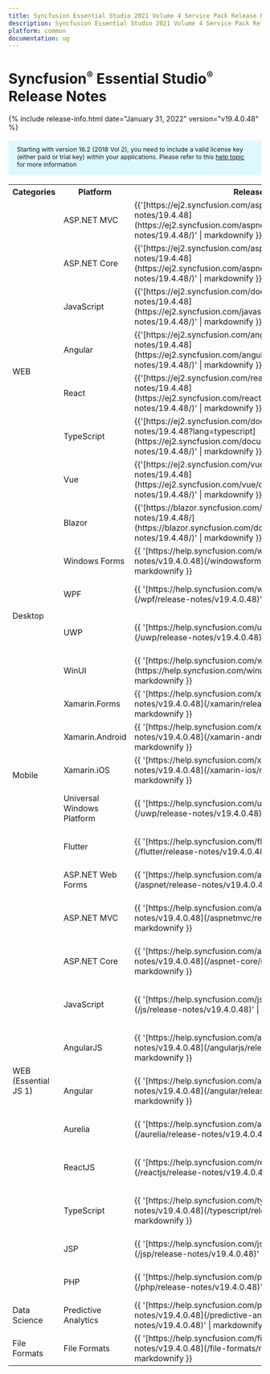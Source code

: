 ```yaml
---
title: Syncfusion Essential Studio 2021 Volume 4 Service Pack Release Notes  
description: Syncfusion Essential Studio 2021 Volume 4 Service Pack Release Notes  
platform: common
documentation: ug
---
```


# Syncfusion<sup style="font-size:70%">&reg;</sup>   Essential Studio<sup style="font-size:70%">&reg;</sup>  Release Notes  

{% include release-info.html date="January 31, 2022"   version="v19.4.0.48" %} 

<style>
#license {
    font-size: .88em!important;
margin-top: 1.5em;     margin-bottom: 1.5em;
    background-color: #def8ff;
    padding: 10px 17px 14px;
}
</style>

<div id="license">
Starting with version 16.2 (2018 Vol 2), you need to include a valid license key (either paid or trial key) within your applications. 
Please refer to this <a href="/common/essential-studio/licensing/license-key">help topic</a> for more information 
</div>



<table>
<tr>
<th>
Categories</th><th>
Platform</th><th>
Release Notes</th><th>
Read Me</th></tr>
<tr>
<td rowspan="8">
WEB 
</td>
<td>
ASP.NET MVC
</td>
<td>{{'[https://ej2.syncfusion.com/aspnetmvc/documentation/release-notes/19.4.48](https://ej2.syncfusion.com/aspnetmvc/documentation/release-notes/19.4.48/)' | markdownify }}
</td>
<td>{{'[http://files2.syncfusion.com/Installs/v19.4.0.48/ReadMe/web/ASPMVC.html](http://files2.syncfusion.com/Installs/v19.4.0.48/ReadMe/web/ASPMVC.html)' | markdownify }}
</td>
</tr>
<tr>
<td>
ASP.NET Core	
</td>
<td>{{'[https://ej2.syncfusion.com/aspnetcore/documentation/release-notes/19.4.48](https://ej2.syncfusion.com/aspnetcore/documentation/release-notes/19.4.48/)' | markdownify }}
</td>
<td>{{'[http://files2.syncfusion.com/Installs/v19.4.0.48/ReadMe/web/ASPNETCORE.html](http://files2.syncfusion.com/Installs/v19.4.0.48/ReadMe/web/ASPNETCORE.html)' | markdownify }}
</td>
</tr>
<tr>
<td>
JavaScript
</td>
<td>{{'[https://ej2.syncfusion.com/documentation/release-notes/19.4.48](https://ej2.syncfusion.com/javascript/documentation/release-notes/19.4.48/)' | markdownify }}
</td>
<td>{{'[http://files2.syncfusion.com/Installs/v19.4.0.48/ReadMe/web/JavaScript.html](http://files2.syncfusion.com/Installs/v19.4.0.48/ReadMe/web/JavaScript.html)' | markdownify }}
</td>
</tr>
<tr>
<td>
Angular
</td>
<td>{{'[https://ej2.syncfusion.com/angular/documentation/release-notes/19.4.48](https://ej2.syncfusion.com/angular/documentation/release-notes/19.4.48/)' | markdownify }}
</td>
<td>{{'[http://files2.syncfusion.com/Installs/v19.4.0.48/ReadMe/web/Angular.html](http://files2.syncfusion.com/Installs/v19.4.0.48/ReadMe/web/Angular.html)' | markdownify }}
</td>
</tr>
<tr>
<td>
React
</td>
<td>{{'[https://ej2.syncfusion.com/react/documentation/release-notes/19.4.48](https://ej2.syncfusion.com/react/documentation/release-notes/19.4.48/)' | markdownify }}
</td>
<td>{{'[http://files2.syncfusion.com/Installs/v19.4.0.48/ReadMe/web/React.html](http://files2.syncfusion.com/Installs/v19.4.0.48/ReadMe/web/React.html)' | markdownify }}
</td>
</tr>
<tr>
<td>
TypeScript
</td>
<td>{{'[https://ej2.syncfusion.com/documentation/release-notes/19.4.48?lang=typescript](https://ej2.syncfusion.com/documentation/release-notes/19.4.48/)' | markdownify }}
</td>
<td>{{'[http://files2.syncfusion.com/Installs/v19.4.0.48/ReadMe/web/TypeScript.html](http://files2.syncfusion.com/Installs/v19.4.0.48/ReadMe/web/TypeScript.html)' | markdownify }}
</td>
</tr>
<tr>
<td>
Vue
</td>
<td>{{'[https://ej2.syncfusion.com/vue/documentation/release-notes/19.4.48](https://ej2.syncfusion.com/vue/documentation/release-notes/19.4.48/)' | markdownify }}
</td>
<td>{{'[http://files2.syncfusion.com/Installs/v19.4.0.48/ReadMe/web/Vue.html](http://files2.syncfusion.com/Installs/v19.4.0.48/ReadMe/web/Vue.html)' | markdownify }}
</td>
</tr>
<tr>
<td>
Blazor
</td>
<td>{{'[https://blazor.syncfusion.com/documentation/release-notes/19.4.48/](https://blazor.syncfusion.com/documentation/release-notes/19.4.48/)' | markdownify }}
</td>
<td>{{'[http://files2.syncfusion.com/Installs/v19.4.0.48/ReadMe/web/Blazor.html](http://files2.syncfusion.com/Installs/v19.4.0.48/ReadMe/web/Blazor.html)' | markdownify }}
</td>
</tr>
<tr>
<td rowspan="4">
Desktop
</td>
<td>
Windows Forms
</td>
<td>{{ '[https://help.syncfusion.com/windowsforms/release-notes/v19.4.0.48](/windowsforms/release-notes/v19.4.0.48)' | markdownify }}
</td>
<td>{{ '[http://files2.syncfusion.com/Installs/v19.4.0.48/ReadMe/WindowsForms.html](http://files2.syncfusion.com/Installs/v19.4.0.48/ReadMe/WindowsForms.html)' | markdownify }}
</td>
</tr>
<tr>
<td>
WPF
</td>
<td>{{ '[https://help.syncfusion.com/wpf/release-notes/v19.4.0.48](/wpf/release-notes/v19.4.0.48)' | markdownify }}
</td>
<td>{{ '[http://files2.syncfusion.com/Installs/v19.4.0.48/ReadMe/WPF.html](http://files2.syncfusion.com/Installs/v19.4.0.48/ReadMe/WPF.html)' | markdownify }}
</td>
</tr>
<tr>
<td>
UWP
</td>
<td>{{ '[https://help.syncfusion.com/uwp/release-notes/v19.4.0.48](/uwp/release-notes/v19.4.0.48)' | markdownify }}
</td>
<td>{{ '[http://files2.syncfusion.com/Installs/v19.4.0.48/ReadMe/UniversalWindows.html](http://files2.syncfusion.com/Installs/v19.4.0.48/ReadMe/UniversalWindows.html)' | markdownify }}
</td>
</tr>
<tr>
<td>
WinUI
</td>
<td>{{ '[https://help.syncfusion.com/winui/release-notes/v19.4.0.48](https://help.syncfusion.com/winui/release-notes/v19.4.0.48)' | markdownify }}
</td>
<td>{{ '[http://files2.syncfusion.com/Installs/v19.4.0.48/ReadMe/WinUI.html](http://files2.syncfusion.com/Installs/v19.4.0.48/ReadMe/WinUI.html)' | markdownify }}
</td>
</tr>
<tr>
<td rowspan="5">
Mobile
</td>
<td>
Xamarin.Forms
</td>
<td>{{ '[https://help.syncfusion.com/xamarin/release-notes/v19.4.0.48](/xamarin/release-notes/v19.4.0.48)' | markdownify }}
</td>
<td>{{ '[http://files2.syncfusion.com/Installs/v19.4.0.48/ReadMe/Xamarin_Forms.html](http://files2.syncfusion.com/Installs/v19.4.0.48/ReadMe/Xamarin_Forms.html)' | markdownify }}
</td>
</tr>
<tr>
<td>
Xamarin.Android
</td>
<td>{{ '[https://help.syncfusion.com/xamarin-android/release-notes/v19.4.0.48](/xamarin-android/release-notes/v19.4.0.48)' | markdownify }}
</td>
<td>{{ '[http://files2.syncfusion.com/Installs/v19.4.0.48/ReadMe/Xamarin_Forms.html](http://files2.syncfusion.com/Installs/v19.4.0.48/ReadMe/Xamarin_Forms.html)' | markdownify }}
</td>
</tr>
<tr>
<td>
Xamarin.iOS
</td>
<td>{{ '[https://help.syncfusion.com/xamarin-ios/release-notes/v19.4.0.48](/xamarin-ios/release-notes/v19.4.0.48)' | markdownify }}
</td>
<td>{{ '[http://files2.syncfusion.com/Installs/v19.4.0.48/ReadMe/Xamarin_Forms.html](http://files2.syncfusion.com/Installs/v19.4.0.48/ReadMe/Xamarin_Forms.html)' | markdownify }}
</td>
</tr>
<tr>
<td>
Universal Windows Platform
</td>
<td>{{ '[https://help.syncfusion.com/uwp/release-notes/v19.4.0.48](/uwp/release-notes/v19.4.0.48)' | markdownify }}
</td>
<td>{{ '[http://files2.syncfusion.com/Installs/v19.4.0.48/ReadMe/UniversalWindows.html](http://files2.syncfusion.com/Installs/v19.4.0.48/ReadMe/UniversalWindows.html)' | markdownify }}
</td>
</tr>
<tr>
<td>
Flutter
</td>
<td>{{ '[https://help.syncfusion.com/flutter/release-notes/v19.4.0.48](/flutter/release-notes/v19.4.0.48)' | markdownify }}
</td>
<td>{{ '[http://files2.syncfusion.com/Installs/v19.4.0.48/ReadMe/Flutter.html](http://files2.syncfusion.com/Installs/v19.4.0.48/ReadMe/Flutter.html)' | markdownify }}
</td>
</tr>
<tr>
<td rowspan="11">
WEB (Essential JS 1)
</td>
<td>
ASP.NET Web Forms
</td>
<td>{{ '[https://help.syncfusion.com/aspnet/release-notes/v19.4.0.48](/aspnet/release-notes/v19.4.0.48)' | markdownify }}
</td>
<td>{{ '[http://files2.syncfusion.com/Installs/v19.4.0.48/ReadMe/essential-js1/ASP.html](http://files2.syncfusion.com/Installs/v19.4.0.48/ReadMe/essential-js1/ASP.html)' | markdownify }}
</td>
</tr>
<tr>
<td>
ASP.NET MVC
</td>
<td>{{ '[https://help.syncfusion.com/aspnetmvc/release-notes/v19.4.0.48](/aspnetmvc/release-notes/v19.4.0.48)' | markdownify }}
</td>
<td>{{ '[http://files2.syncfusion.com/Installs/v19.4.0.48/ReadMe/essential-js1/ASPMVC.html](http://files2.syncfusion.com/Installs/v19.4.0.48/ReadMe/essential-js1/ASPMVC.html)' | markdownify }}
</td>
</tr>
<tr>
<td>
ASP.NET Core
</td>
<td>{{ '[https://help.syncfusion.com/aspnet-core/release-notes/v19.4.0.48](/aspnet-core/release-notes/v19.4.0.48)' | markdownify }}
</td>
<td>
{{ '[http://files2.syncfusion.com/Installs/v19.4.0.48/ReadMe/essential-js1/ASPNETCORE.html](http://files2.syncfusion.com/Installs/v19.4.0.48/ReadMe/essential-js1/ASPNETCORE.html)' | markdownify }}
</td>
</tr>
<tr>
<td>
JavaScript
</td>
<td>{{ '[https://help.syncfusion.com/js/release-notes/v19.4.0.48](/js/release-notes/v19.4.0.48)' | markdownify }}
</td>
<td>{{ '[http://files2.syncfusion.com/Installs/v19.4.0.48/ReadMe/essential-js1/JavaScript.html](http://files2.syncfusion.com/Installs/v19.4.0.48/ReadMe/essential-js1/JavaScript.html)' | markdownify }}
</td>
</tr>
<tr>
<td>
AngularJS
</td>
<td>{{ '[https://help.syncfusion.com/angularjs/release-notes/v19.4.0.48](/angularjs/release-notes/v19.4.0.48)' | markdownify }}
</td>
<td>{{ '[http://files2.syncfusion.com/Installs/v19.4.0.48/ReadMe/essential-js1/AngularJS.html](http://files2.syncfusion.com/Installs/v19.4.0.48/ReadMe/essential-js1/AngularJS.html)' | markdownify }}
</td>
</tr>
<tr>
<td>
Angular
</td>
<td>{{ '[https://help.syncfusion.com/angular/release-notes/v19.4.0.48](/angular/release-notes/v19.4.0.48)' | markdownify }}
</td>
<td>{{ '[http://files2.syncfusion.com/Installs/v19.4.0.48/ReadMe/essential-js1/Angular.html](http://files2.syncfusion.com/Installs/v19.4.0.48/ReadMe/essential-js1/Angular.html)' | markdownify }}
</td>
</tr>
<tr>
<td>
Aurelia
</td>
<td>{{ '[https://help.syncfusion.com/aurelia/release-notes/v19.4.0.48](/aurelia/release-notes/v19.4.0.48)' | markdownify }}
</td>
<td>{{ '[http://files2.syncfusion.com/Installs/v19.4.0.48/ReadMe/essential-js1/Aurelia.html](http://files2.syncfusion.com/Installs/v19.4.0.48/ReadMe/essential-js1/Aurelia.html)' | markdownify }}
</td>
</tr>
<tr>
<td>
ReactJS
</td>
<td>{{ '[https://help.syncfusion.com/reactjs/release-notes/v19.4.0.48](/reactjs/release-notes/v19.4.0.48)' | markdownify }}
</td>
<td>{{ '[http://files2.syncfusion.com/Installs/v19.4.0.48/ReadMe/essential-js1/ReactJS.html](http://files2.syncfusion.com/Installs/v19.4.0.48/ReadMe/essential-js1/ReactJS.html)' | markdownify }}
</td>
</tr>
<tr>
<td>
TypeScript
</td>
<td>{{ '[https://help.syncfusion.com/typescript/release-notes/v19.4.0.48](/typescript/release-notes/v19.4.0.48)' | markdownify }}
</td>
<td>{{ '[http://files2.syncfusion.com/Installs/v19.4.0.48/ReadMe/essential-js1/TypeScript.html](http://files2.syncfusion.com/Installs/v19.4.0.48/ReadMe/essential-js1/TypeScript.html)' | markdownify }}
</td>
</tr>
<tr>
<td>
JSP
</td>
<td>{{ '[https://help.syncfusion.com/jsp/release-notes/v19.4.0.48](/jsp/release-notes/v19.4.0.48)' | markdownify }}
</td>
<td>{{ '[http://files2.syncfusion.com/Installs/v19.4.0.48/ReadMe/essential-js1/JSP.html](http://files2.syncfusion.com/Installs/v19.4.0.48/ReadMe/essential-js1/JSP.html)' | markdownify }}
</td>
</tr>
<tr>
<td>
PHP
</td>
<td>{{ '[https://help.syncfusion.com/php/release-notes/v19.4.0.48](/php/release-notes/v19.4.0.48)' | markdownify }}
</td>
<td>{{ '[http://files2.syncfusion.com/Installs/v19.4.0.48/ReadMe/essential-js1/PHP.html](http://files2.syncfusion.com/Installs/v19.4.0.48/ReadMe/essential-js1/PHP.html)' | markdownify }}
</td>
</tr>
<tr>
<td>
Data Science
</td>
<td>
Predictive Analytics
</td>
<td>{{ '[https://help.syncfusion.com/predictive-analytics/release-notes/v19.4.0.48](/predictive-analytics/release-notes/v19.4.0.48)' | markdownify }}
</td>
<td>
</td>
</tr>
<tr>
<td>
File Formats
</td>
<td>
File Formats
</td>
<td>{{ '[https://help.syncfusion.com/file-formats/release-notes/v19.4.0.48](/file-formats/release-notes/v19.4.0.48)' | markdownify }}
</td>
<td>
</td>
</tr>
</table>